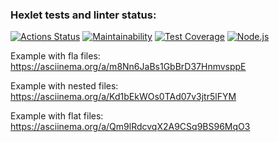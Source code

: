 ### Hexlet tests and linter status:
[![Actions Status](https://github.com/MaksZaychikov/frontend-project-lvl2/workflows/hexlet-check/badge.svg)](https://github.com/MaksZaychikov/frontend-project-lvl2/actions)
[![Maintainability](https://api.codeclimate.com/v1/badges/a99a88d28ad37a79dbf6/maintainability)](https://codeclimate.com/github/codeclimate/codeclimate/maintainability)
[![Test Coverage](https://api.codeclimate.com/v1/badges/3990e25cd00d0dccab94/test_coverage)](https://codeclimate.com/github/MaksZaychikov/frontend-project-lvl2/test_coverage)
[![Node.js](https://github.com/MaksZaychikov/frontend-project-lvl2/actions/workflows/nodejs.yml/badge.svg)](https://github.com/MaksZaychikov/frontend-project-lvl2/actions/workflows/nodejs.yml)

Example with fla files:
https://asciinema.org/a/m8Nn6JaBs1GbBrD37HnmvsppE

Example with nested files:
https://asciinema.org/a/Kd1bEkWOs0TAd07v3jtr5lFYM

Example with flat files:
https://asciinema.org/a/Qm9lRdcvqX2A9CSq9BS96MqO3
